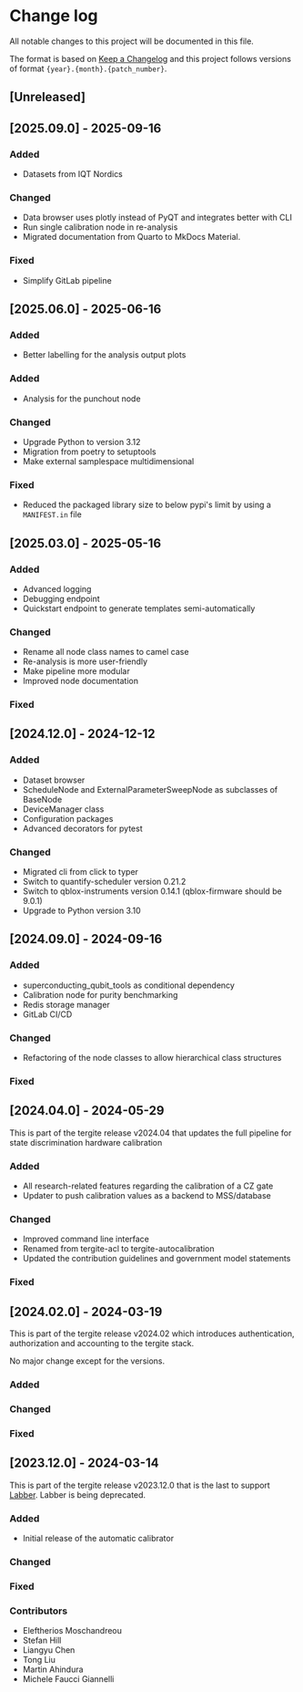 # Change log

All notable changes to this project will be documented in this file.

The format is based on [Keep a Changelog](http://keepachangelog.com/)
and this project follows versions of format `{year}.{month}.{patch_number}`.

## [Unreleased]

## [2025.09.0] - 2025-09-16

### Added

- Datasets from IQT Nordics

### Changed

- Data browser uses plotly instead of PyQT and integrates better with CLI
- Run single calibration node in re-analysis
- Migrated documentation from Quarto to MkDocs Material.

### Fixed

- Simplify GitLab pipeline

## [2025.06.0] - 2025-06-16

### Added

- Better labelling for the analysis output plots

### Added

- Analysis for the punchout node

### Changed

- Upgrade Python to version 3.12
- Migration from poetry to setuptools
- Make external samplespace multidimensional

### Fixed

- Reduced the packaged library size to below pypi's limit by using a `MANIFEST.in` file

## [2025.03.0] - 2025-05-16

### Added

- Advanced logging
- Debugging endpoint
- Quickstart endpoint to generate templates semi-automatically

### Changed

- Rename all node class names to camel case
- Re-analysis is more user-friendly
- Make pipeline more modular
- Improved node documentation

### Fixed

## [2024.12.0] - 2024-12-12

### Added

- Dataset browser
- ScheduleNode and ExternalParameterSweepNode as subclasses of BaseNode
- DeviceManager class
- Configuration packages
- Advanced decorators for pytest

### Changed

- Migrated cli from click to typer
- Switch to quantify-scheduler version 0.21.2
- Switch to qblox-instruments version 0.14.1 (qblox-firmware should be 9.0.1)
- Upgrade to Python version 3.10

## [2024.09.0] - 2024-09-16

### Added

- superconducting_qubit_tools as conditional dependency
- Calibration node for purity benchmarking
- Redis storage manager
- GitLab CI/CD

### Changed

- Refactoring of the node classes to allow hierarchical class structures

### Fixed

## [2024.04.0] - 2024-05-29

This is part of the tergite release v2024.04 that updates the full pipeline for state discrimination hardware
calibration

### Added

- All research-related features regarding the calibration of a CZ gate
- Updater to push calibration values as a backend to MSS/database

### Changed

- Improved command line interface
- Renamed from tergite-acl to tergite-autocalibration
- Updated the contribution guidelines and government model statements

### Fixed

## [2024.02.0] - 2024-03-19

This is part of the tergite release v2024.02 which introduces authentication, authorization and accounting to the
tergite stack.

No major change except for the versions.

### Added

### Changed

### Fixed

## [2023.12.0] - 2024-03-14

This is part of the tergite release v2023.12.0 that is the last to
support [Labber](https://www.keysight.com/us/en/products/software/application-sw/labber-software.html).
Labber is being deprecated.

### Added

- Initial release of the automatic calibrator

### Changed

### Fixed

### Contributors

- Eleftherios Moschandreou
- Stefan Hill
- Liangyu Chen
- Tong Liu
- Martin Ahindura
- Michele Faucci Giannelli
